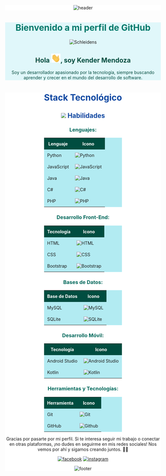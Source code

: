 <!-- HEADER -->
<div align="center" style="background-color: #ffffff;">
  <img src="https://capsule-render.vercel.app/api?color=0:1408d0,50:0860d0,100:08c4d0&height=250&section=header&text=Kender%20Mendoza%20(KendCode)&fontSize=30&type=waving&fontColor=fefefe&animation=fadeIn" alt="header"/>
</div>

<!-- INTRODUCTION -->
<div align="center" style="background-color: #e0f7fa;">
  <h1 style="color: #00796b;">Bienvenido a mi perfil de GitHub</h1>
  <img align="center" alt="Schleidens" src="https://cdn.dribbble.com/users/1059583/screenshots/4171367/coding-freak.gif" />
  <h2 style="color: #004d40;">Hola <img src="https://raw.githubusercontent.com/KevinPatel04/KevinPatel04/master/Hi.gif" width="30px">, soy Kender Mendoza</h2>
  <p style="color: #004d40;">Soy un desarrollador apasionado por la tecnología, siempre buscando aprender y crecer en el mundo del desarrollo de software.</p>
</div>

<!-- STACK -->
<div align="center" style="background-color: #ffffff;">
  <h1 style="color: #0d47a1;">Stack Tecnológico</h1>

  <h2 style="color: #0d47a1;"><img src="https://media2.giphy.com/media/QssGEmpkyEOhBCb7e1/giphy.gif?cid=ecf05e47a0n3gi1bfqntqmob8g9aid1oyj2wr3ds3mg700bl&rid=giphy.gif" width ="25"><b> Habilidades</b></h2>

  <!-- Lenguajes -->
  <h3 style="color: #00695c;">Lenguajes:</h3>
  <table align="center" style="border-collapse: collapse; width: 50%; background-color: #b2ebf2;">
    <tr style="background-color: #004d40;">
      <th style="padding: 10px; color: #ffffff;">Lenguaje</th>
      <th style="padding: 10px; color: #ffffff;">Icono</th>
    </tr>
    <tr>
      <td style="padding: 10px;">Python</td>
      <td style="padding: 10px;"><img src="https://cdn.jsdelivr.net/gh/devicons/devicon/icons/python/python-original.svg" width="40" height="40" alt="Python" /></td>
    </tr>
    <tr>
      <td style="padding: 10px;">JavaScript</td>
      <td style="padding: 10px;"><img src="https://cdn.jsdelivr.net/gh/devicons/devicon/icons/javascript/javascript-original.svg" width="40" height="40" alt="JavaScript" /></td>
    </tr>
    <tr>
      <td style="padding: 10px;">Java</td>
      <td style="padding: 10px;"><img src="https://cdn.jsdelivr.net/gh/devicons/devicon/icons/java/java-original-wordmark.svg" width="40" height="40" alt="Java" /></td>
    </tr>
    <tr>
      <td style="padding: 10px;">C#</td>
      <td style="padding: 10px;"><img src="https://cdn.jsdelivr.net/gh/devicons/devicon/icons/csharp/csharp-original.svg" width="40" height="40" alt="C#" /></td>
    </tr>
    <tr>
      <td style="padding: 10px;">PHP</td>
      <td style="padding: 10px;"><img src="https://cdn.jsdelivr.net/gh/devicons/devicon/icons/php/php-original.svg" width="40" height="40" alt="PHP" /></td>
    </tr>
  </table>

  <!-- Desarrollo Front-End -->
  <h3 style="color: #00695c;">Desarrollo Front-End:</h3>
  <table align="center" style="border-collapse: collapse; width: 50%; background-color: #b2ebf2;">
    <tr style="background-color: #004d40;">
      <th style="padding: 10px; color: #ffffff;">Tecnología</th>
      <th style="padding: 10px; color: #ffffff;">Icono</th>
    </tr>
    <tr>
      <td style="padding: 10px;">HTML</td>
      <td style="padding: 10px;"><img src="https://cdn.jsdelivr.net/gh/devicons/devicon/icons/html5/html5-original-wordmark.svg" width="40" height="40" alt="HTML" /></td>
    </tr>
    <tr>
      <td style="padding: 10px;">CSS</td>
      <td style="padding: 10px;"><img src="https://cdn.jsdelivr.net/gh/devicons/devicon/icons/css3/css3-original-wordmark.svg" width="40" height="40" alt="CSS" /></td>
    </tr>
    <tr>
      <td style="padding: 10px;">Bootstrap</td>
      <td style="padding: 10px;"><img src="https://cdn.jsdelivr.net/gh/devicons/devicon/icons/bootstrap/bootstrap-plain-wordmark.svg" width="40" height="40" alt="Bootstrap" /></td>
    </tr>
  </table>

  <!-- Bases de Datos -->
  <h3 style="color: #00695c;">Bases de Datos:</h3>
  <table align="center" style="border-collapse: collapse; width: 50%; background-color: #b2ebf2;">
    <tr style="background-color: #004d40;">
      <th style="padding: 10px; color: #ffffff;">Base de Datos</th>
      <th style="padding: 10px; color: #ffffff;">Icono</th>
    </tr>
    <tr>
      <td style="padding: 10px;">MySQL</td>
      <td style="padding: 10px;"><img src="https://cdn.jsdelivr.net/gh/devicons/devicon/icons/mysql/mysql-original-wordmark.svg" width="40" height="40" alt="MySQL" /></td>
    </tr>
    <tr>
      <td style="padding: 10px;">SQLite</td>
      <td style="padding: 10px;"><img src="https://cdn.jsdelivr.net/gh/devicons/devicon/icons/sqlite/sqlite-original-wordmark.svg" width="40" height="40" alt="SQLite" /></td>
    </tr>
  </table>

  <!-- Desarrollo Móvil -->
  <h3 style="color: #00695c;">Desarrollo Móvil:</h3>
  <table align="center" style="border-collapse: collapse; width: 50%; background-color: #b2ebf2;">
    <tr style="background-color: #004d40;">
      <th style="padding: 10px; color: #ffffff;">Tecnología</th>
      <th style="padding: 10px; color: #ffffff;">Icono</th>
    </tr>
    <tr>
      <td style="padding: 10px;">Android Studio</td>
      <td style="padding: 10px;"><img src="https://cdn.jsdelivr.net/gh/devicons/devicon/icons/androidstudio/androidstudio-original.svg" width="40" height="40" alt="Android Studio" /></td>
    </tr>
    <tr>
      <td style="padding: 10px;">Kotlin</td>
      <td style="padding: 10px;"><img src="https://cdn.jsdelivr.net/gh/devicons/devicon/icons/kotlin/kotlin-original.svg" width="40" height="40" alt="Kotlin" /></td>
    </tr>
  </table>

  <!-- Herramientas y Tecnologías -->
  <h3 style="color: #00695c;">Herramientas y Tecnologías:</h3>
  <table align="center" style="border-collapse: collapse; width: 50%; background-color: #b2ebf2;">
    <tr style="background-color: #004d40;">
      <th style="padding: 10px; color: #ffffff;">Herramienta</th>
      <th style="padding: 10px; color: #ffffff;">Icono</th>
    </tr>
    <tr>
      <td style="padding: 10px;">Git</td>
      <td style="padding: 10px;"><img src="https://cdn.jsdelivr.net/gh/devicons/devicon/icons/git/git-original-wordmark.svg" width="40" height="40" alt="Git" /></td>
    </tr>
    <tr>
      <td style="padding: 10px;">GitHub</td>
      <td style="padding: 10px;"><img src="https://cdn.jsdelivr.net/gh/devicons/devicon/icons/github/github-original-wordmark.svg" width="40" height="40" alt="Github"/></td>
    </tr>
  </table>
    
<!-- SOCIAL MEDIA -->
<div align="center" style="background-color: #ffffff;">
  <p>Gracias por pasarte por mi perfil. Si te interesa seguir mi trabajo o conectar en otras plataformas, ¡no dudes en seguirme en mis redes sociales! Nos vemos por ahí y sigamos creando juntos. 🚀✨</p>
  <p>
    <a href="https://www.facebook.com/kender.mendoza.edu"><img src="https://img.icons8.com/color/96/000000/facebook.png" alt="facebook" /></a>
    <a href="https://www.instagram.com/kender_mendoza2/"><img src="https://img.icons8.com/color/96/000000/instagram-new.png" alt="instagram" /></a>
  </p>
</div>

<!-- FOOTER -->
<div align="center" style="background-color: #ffffff;">
  <img src="https://capsule-render.vercel.app/api?color=0:1408d0,50:0860d0,100:08c4d0&height=100&section=footer&fontSize=30&type=waving&fontColor=fefefe" alt="footer" />
</div>

